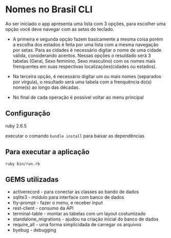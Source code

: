 # Nomes no Brasil CLI

Ao ser iniciado o app apresenta uma lista com 3 opções, para escolher uma opção você deve navegar com as setas do teclado.

- A primeira e segunda opção fazem basicamente a mesma coisa porém a escolha dos estados é feita por uma lista com a mesma
  navegação por setas. Para as cidades é necessário digitar o nome de uma cidade válida, considerando acentos. Nessas opções o resuldado será 3 tabelas (Geral, Sexo feminino, Sexo masculino) com os nomes mais frenquentes em suas respectivas localizações(cidades ou estados).

- Na terceira opção, é necessário digitar um ou mais nomes (separados por vírgula),
  o resultado será uma tabela com a frenquência do(s) nome(s) ao longo das décadas.

- No final de cada operação é possível voltar ao menu principal

## Configuração

ruby 2.6.5

executar o comando `bundle install` para baixar as dependências

## Para executar a aplicação

`ruby bin/run.rb`

## GEMS utilizadas

- activerecord - para conectar as classes ao bando de dados
- sqlite3 - módulo para interface com banco de dados
- tty-prompt - fazer o menu, e receber input
- rest-client - consumo da API
- terminal-table - montar as tabelas com um layout costumizado
- standalone_migrations - ajudou na criação inicial do banco de dados
- require_all - uma forma simplicidada de carregar os arquivos
- byebug - debugging
